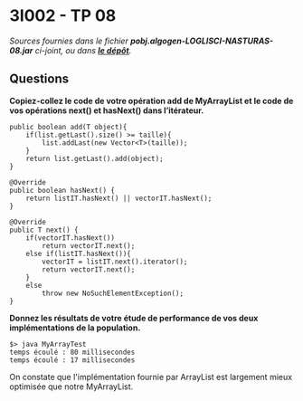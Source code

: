 
# 3I002 - TP 08

_Sources fournies dans le fichier **pobj.algogen-LOGLISCI-NASTURAS-08.jar** ci-joint, ou dans **[le dépôt](http://github.com/3201101/3I002/tree/master/Devoirs/08)**._


## Questions

**Copiez-collez le code de votre opération add de MyArrayList et le code de vos opérations next() et hasNext() dans l’itérateur.**

    public boolean add(T object){
        if(list.getLast().size() >= taille){
            list.addLast(new Vector<T>(taille));
        }
        return list.getLast().add(object);
    }

    @Override
    public boolean hasNext() {
        return listIT.hasNext() || vectorIT.hasNext();
    }

    @Override
    public T next() {
        if(vectorIT.hasNext())
            return vectorIT.next();
        else if(listIT.hasNext()){
            vectorIT = listIT.next().iterator();
            return vectorIT.next();
        }
        else
            throw new NoSuchElementException();
    }

**Donnez les résultats de votre étude de performance de vos deux implémentations de la population.**

    $> java MyArrayTest
    temps écoulé : 80 millisecondes
    temps écoulé : 17 millisecondes

On constate que l'implémentation fournie par ArrayList est largement mieux optimisée que notre MyArrayList.
